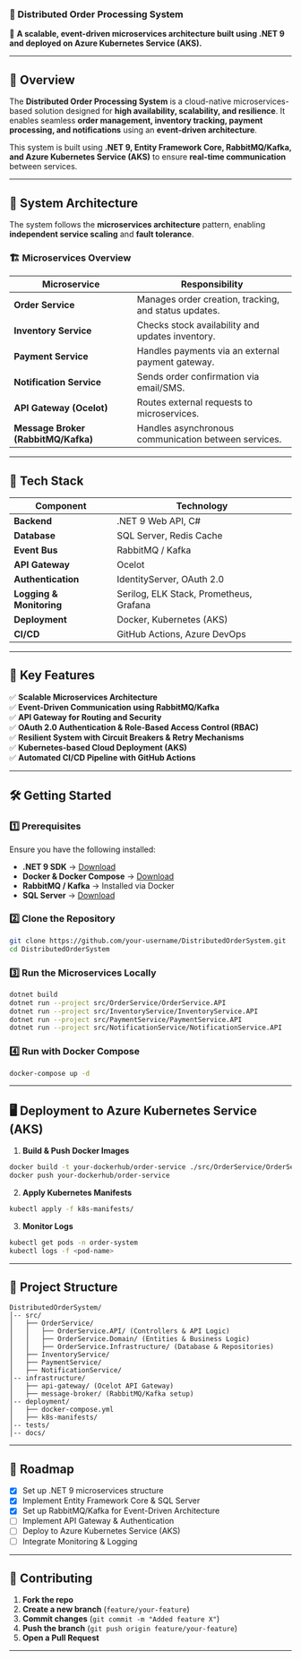 

### **📌 Distributed Order Processing System**
🚀 **A scalable, event-driven microservices architecture built using .NET 9 and deployed on Azure Kubernetes Service (AKS).**  

---

## **📖 Overview**
The **Distributed Order Processing System** is a cloud-native microservices-based solution designed for **high availability, scalability, and resilience**. It enables seamless **order management, inventory tracking, payment processing, and notifications** using an **event-driven architecture**.

This system is built using **.NET 9, Entity Framework Core, RabbitMQ/Kafka, and Azure Kubernetes Service (AKS)** to ensure **real-time communication** between services.

---

## **🔗 System Architecture**
The system follows the **microservices architecture** pattern, enabling **independent service scaling** and **fault tolerance**.

### **🏗 Microservices Overview**
| Microservice | Responsibility |
|-------------|--------------|
| **Order Service** | Manages order creation, tracking, and status updates. |
| **Inventory Service** | Checks stock availability and updates inventory. |
| **Payment Service** | Handles payments via an external payment gateway. |
| **Notification Service** | Sends order confirmation via email/SMS. |
| **API Gateway (Ocelot)** | Routes external requests to microservices. |
| **Message Broker (RabbitMQ/Kafka)** | Handles asynchronous communication between services. |

---

## **📡 Tech Stack**
| Component | Technology |
|-----------|------------|
| **Backend** | .NET 9 Web API, C# |
| **Database** | SQL Server, Redis Cache |
| **Event Bus** | RabbitMQ / Kafka |
| **API Gateway** | Ocelot |
| **Authentication** | IdentityServer, OAuth 2.0 |
| **Logging & Monitoring** | Serilog, ELK Stack, Prometheus, Grafana |
| **Deployment** | Docker, Kubernetes (AKS) |
| **CI/CD** | GitHub Actions, Azure DevOps |

---

## **📌 Key Features**
✅ **Scalable Microservices Architecture**  
✅ **Event-Driven Communication using RabbitMQ/Kafka**  
✅ **API Gateway for Routing and Security**  
✅ **OAuth 2.0 Authentication & Role-Based Access Control (RBAC)**  
✅ **Resilient System with Circuit Breakers & Retry Mechanisms**  
✅ **Kubernetes-based Cloud Deployment (AKS)**  
✅ **Automated CI/CD Pipeline with GitHub Actions**  

---

## **🛠 Getting Started**
### **1️⃣ Prerequisites**
Ensure you have the following installed:
- **.NET 9 SDK** → [Download](https://dotnet.microsoft.com/download/dotnet/9.0)
- **Docker & Docker Compose** → [Download](https://www.docker.com/products/docker-desktop)
- **RabbitMQ / Kafka** → Installed via Docker
- **SQL Server** → [Download](https://www.microsoft.com/en-us/sql-server)

### **2️⃣ Clone the Repository**
```sh
git clone https://github.com/your-username/DistributedOrderSystem.git
cd DistributedOrderSystem
```

### **3️⃣ Run the Microservices Locally**
```sh
dotnet build
dotnet run --project src/OrderService/OrderService.API
dotnet run --project src/InventoryService/InventoryService.API
dotnet run --project src/PaymentService/PaymentService.API
dotnet run --project src/NotificationService/NotificationService.API
```

### **4️⃣ Run with Docker Compose**
```sh
docker-compose up -d
```

---

## **🖥️ Deployment to Azure Kubernetes Service (AKS)**
1. **Build & Push Docker Images**
```sh
docker build -t your-dockerhub/order-service ./src/OrderService/OrderService.API
docker push your-dockerhub/order-service
```
2. **Apply Kubernetes Manifests**
```sh
kubectl apply -f k8s-manifests/
```
3. **Monitor Logs**
```sh
kubectl get pods -n order-system
kubectl logs -f <pod-name>
```

---

## **📌 Project Structure**
```
DistributedOrderSystem/
│-- src/
│   ├── OrderService/
│   │   ├── OrderService.API/ (Controllers & API Logic)
│   │   ├── OrderService.Domain/ (Entities & Business Logic)
│   │   ├── OrderService.Infrastructure/ (Database & Repositories)
│   ├── InventoryService/
│   ├── PaymentService/
│   ├── NotificationService/
│-- infrastructure/
│   ├── api-gateway/ (Ocelot API Gateway)
│   ├── message-broker/ (RabbitMQ/Kafka setup)
│-- deployment/
│   ├── docker-compose.yml
│   ├── k8s-manifests/
│-- tests/
│-- docs/
```

---

## **🚀 Roadmap**
- [x] Set up .NET 9 microservices structure
- [x] Implement Entity Framework Core & SQL Server
- [x] Set up RabbitMQ/Kafka for Event-Driven Architecture
- [ ] Implement API Gateway & Authentication
- [ ] Deploy to Azure Kubernetes Service (AKS)
- [ ] Integrate Monitoring & Logging

---

## **🤝 Contributing**
1. **Fork the repo**
2. **Create a new branch** (`feature/your-feature`)
3. **Commit changes** (`git commit -m "Added feature X"`)
4. **Push the branch** (`git push origin feature/your-feature`)
5. **Open a Pull Request**

---

